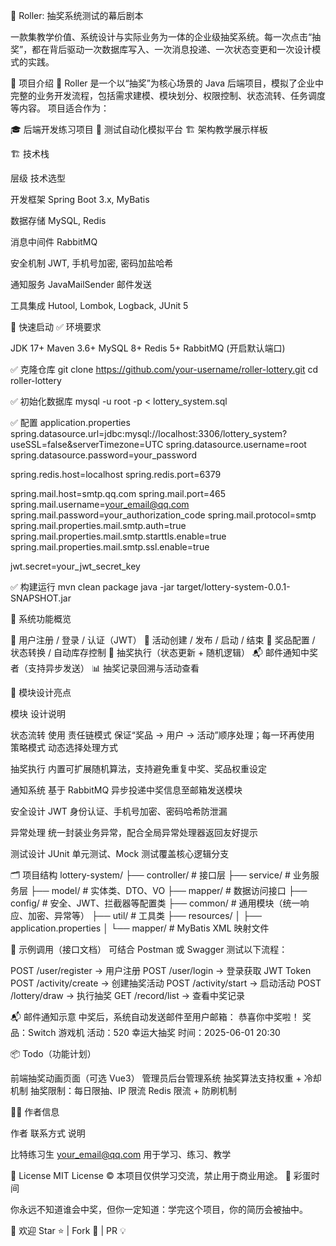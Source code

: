 🎰 Roller: 抽奖系统测试的幕后剧本

一款集教学价值、系统设计与实际业务为一体的企业级抽奖系统。每一次点击“抽奖”，都在背后驱动一次数据库写入、一次消息投递、一次状态变更和一次设计模式的实践。

🌟 项目介绍
🎯 Roller 是一个以“抽奖”为核心场景的 Java 后端项目，模拟了企业中完整的业务开发流程，包括需求建模、模块划分、权限控制、状态流转、任务调度等内容。
项目适合作为：

🎓 后端开发练习项目
🧪 测试自动化模拟平台
🏗️ 架构教学展示样板

🏗 技术栈



层级
技术选型



开发框架
Spring Boot 3.x, MyBatis


数据存储
MySQL, Redis


消息中间件
RabbitMQ


安全机制
JWT, 手机号加密, 密码加盐哈希


通知服务
JavaMailSender 邮件发送


工具集成
Hutool, Lombok, Logback, JUnit 5


🚀 快速启动
✅ 环境要求

JDK 17+
Maven 3.6+
MySQL 8+
Redis 5+
RabbitMQ (开启默认端口)

✅ 克隆仓库
git clone https://github.com/your-username/roller-lottery.git
cd roller-lottery

✅ 初始化数据库
mysql -u root -p < lottery_system.sql

✅ 配置 application.properties
spring.datasource.url=jdbc:mysql://localhost:3306/lottery_system?useSSL=false&serverTimezone=UTC
spring.datasource.username=root
spring.datasource.password=your_password

spring.redis.host=localhost
spring.redis.port=6379

spring.mail.host=smtp.qq.com
spring.mail.port=465
spring.mail.username=your_email@qq.com
spring.mail.password=your_authorization_code
spring.mail.protocol=smtp
spring.mail.properties.mail.smtp.auth=true
spring.mail.properties.mail.smtp.starttls.enable=true
spring.mail.properties.mail.smtp.ssl.enable=true

jwt.secret=your_jwt_secret_key

✅ 构建运行
mvn clean package
java -jar target/lottery-system-0.0.1-SNAPSHOT.jar

🔑 系统功能概览

👤 用户注册 / 登录 / 认证（JWT）
🎯 活动创建 / 发布 / 启动 / 结束
🎁 奖品配置 / 状态转换 / 自动库存控制
🎲 抽奖执行（状态更新 + 随机逻辑）
📬 邮件通知中奖者（支持异步发送）
📊 抽奖记录回溯与活动查看

🧩 模块设计亮点



模块
设计说明



状态流转
使用 责任链模式 保证“奖品 → 用户 → 活动”顺序处理；每一环再使用 策略模式 动态选择处理方式


抽奖执行
内置可扩展随机算法，支持避免重复中奖、奖品权重设定


通知系统
基于 RabbitMQ 异步投递中奖信息至邮箱发送模块


安全设计
JWT 身份认证、手机号加密、密码哈希防泄漏


异常处理
统一封装业务异常，配合全局异常处理器返回友好提示


测试设计
JUnit 单元测试、Mock 测试覆盖核心逻辑分支


🗂️ 项目结构
lottery-system/
├── controller/         # 接口层
├── service/            # 业务服务层
├── model/              # 实体类、DTO、VO
├── mapper/             # 数据访问接口
├── config/             # 安全、JWT、拦截器等配置类
├── common/             # 通用模块（统一响应、加密、异常等）
├── util/               # 工具类
├── resources/
│   ├── application.properties
│   └── mapper/         # MyBatis XML 映射文件

🧪 示例调用（接口文档）
可结合 Postman 或 Swagger 测试以下流程：

POST /user/register → 用户注册
POST /user/login → 登录获取 JWT Token
POST /activity/create → 创建抽奖活动
POST /activity/start → 启动活动
POST /lottery/draw → 执行抽奖
GET /record/list → 查看中奖记录

📬 邮件通知示意
中奖后，系统自动发送邮件至用户邮箱：
恭喜你中奖啦！
奖品：Switch 游戏机
活动：520 幸运大抽奖
时间：2025-06-01 20:30

📦 Todo（功能计划）

 前端抽奖动画页面（可选 Vue3）
 管理员后台管理系统
 抽奖算法支持权重 + 冷却机制
 抽奖限制：每日限抽、IP 限流
 Redis 限流 + 防刷机制

🙋‍♀️ 作者信息



作者
联系方式
说明



比特练习生
your_email@qq.com
用于学习、练习、教学


📄 License
MIT License © 本项目仅供学习交流，禁止用于商业用途。
🌈 彩蛋时间

你永远不知道谁会中奖，但你一定知道：学完这个项目，你的简历会被抽中。

🎉 欢迎 Star ⭐ | Fork 🍴 | PR 💡
